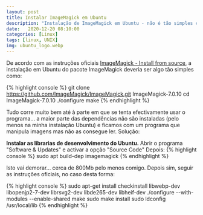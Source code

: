 ```yaml
---
layout: post
title: Instalar ImageMagick em Ubuntu
description: "Instalação de ImageMagick em Ubuntu - não é tão simples como poderia parecer"
date:   2020-12-20 08:10:00
categories: [Linux]
tags: [linux, UNIX]
img: ubuntu_logo.webp
---
```

De acordo com as instruções oficiais [ImageMagick - Install from source](https://imagemagick.org/script/install-source.php), a instalação em Ubuntu do pacote ImageMagick deveria ser algo tão simples como:

{% highlight console %}
git clone https://github.com/ImageMagick/ImageMagick.git ImageMagick-7.0.10
cd ImageMagick-7.0.10
./configure
make
{% endhighlight %}

Tudo corre muito bem até à parte em que se tenta efectivamente usar o programa... a maior parte das dependências não são instaladas (pelo menos na minha instalação Ubuntu) e ficamos com um programa que manipula imagens mas não as consegue ler.
Solução: 

**Instalar as librarias de desenvolvimento do Ubuntu.**
Abrir o programa "Software & Updates" e activar a opção "Source Code"
Depois:
{% highlight console %}
sudo apt build-dep imagemagick
{% endhighlight %}

Isto vai demorar... cerca de 800Mb pelo menos comigo.
Depois sim, seguir as instruções oficiais, no caso desta forma:

{% highlight console %}
sudo apt-get install checkinstall libwebp-dev libopenjp2-7-dev librsvg2-dev libde265-dev libheif-dev
./configure --with-modules --enable-shared
make
sudo make install
sudo ldconfig /usr/local/lib
{% endhighlight %}

